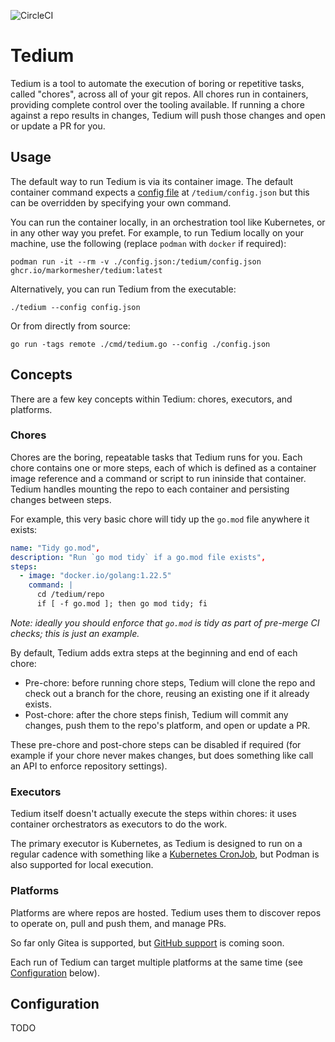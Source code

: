 ![CircleCI](https://img.shields.io/circleci/build/github/markormesher/tedium)

# Tedium

Tedium is a tool to automate the execution of boring or repetitive tasks, called "chores", across all of your git repos. All chores run in containers, providing complete control over the tooling available. If running a chore against a repo results in changes, Tedium will push those changes and open or update a PR for you.

## Usage

The default way to run Tedium is via its container image. The default container command expects a [config file](#configuration) at `/tedium/config.json` but this can be overridden by specifying your own command.

You can run the container locally, in an orchestration tool like Kubernetes, or in any other way you prefet. For example, to run Tedium locally on your machine, use the following (replace `podman` with `docker` if required):

`podman run -it --rm -v ./config.json:/tedium/config.json ghcr.io/markormesher/tedium:latest`

Alternatively, you can run Tedium from the executable:

`./tedium --config config.json`

Or from directly from source:

`go run -tags remote ./cmd/tedium.go --config ./config.json`

## Concepts

There are a few key concepts within Tedium: chores, executors, and platforms.

### Chores

Chores are the boring, repeatable tasks that Tedium runs for you. Each chore contains one or more steps, each of which is defined as a container image reference and a command or script to run ininside that container. Tedium handles mounting the repo to each container and persisting changes between steps.

For example, this very basic chore will tidy up the `go.mod` file anywhere it exists:

```yaml
name: "Tidy go.mod",
description: "Run `go mod tidy` if a go.mod file exists",
steps:
  - image: "docker.io/golang:1.22.5"
    command: |
      cd /tedium/repo
      if [ -f go.mod ]; then go mod tidy; fi
```

_Note: ideally you should enforce that `go.mod` is tidy as part of pre-merge CI checks; this is just an example._

By default, Tedium adds extra steps at the beginning and end of each chore:

- Pre-chore: before running chore steps, Tedium will clone the repo and check out a branch for the chore, reusing an existing one if it already exists.
- Post-chore: after the chore steps finish, Tedium will commit any changes, push them to the repo's platform, and open or update a PR.

These pre-chore and post-chore steps can be disabled if required (for example if your chore never makes changes, but does something like call an API to enforce repository settings).

### Executors

Tedium itself doesn't actually execute the steps within chores: it uses container orchestrators as executors to do the work.

The primary executor is Kubernetes, as Tedium is designed to run on a regular cadence with something like a [Kubernetes CronJob](https://kubernetes.io/docs/concepts/workloads/controllers/cron-jobs), but Podman is also supported for local execution.

### Platforms

Platforms are where repos are hosted. Tedium uses them to discover repos to operate on, pull and push them, and manage PRs.

So far only Gitea is supported, but [GitHub support](https://github.com/markormesher/tedium/issues/1) is coming soon.

Each run of Tedium can target multiple platforms at the same time (see [Configuration](#configuration) below).

## Configuration

TODO
